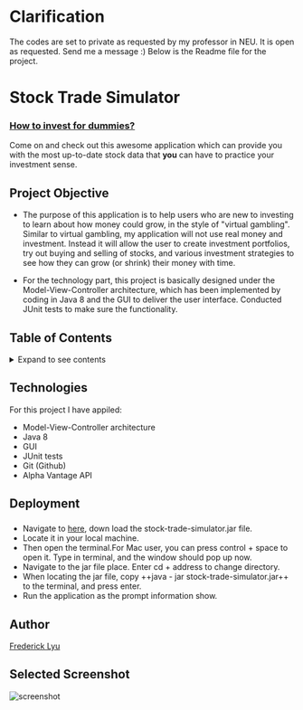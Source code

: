 # Clarification

The codes are set to private as requested by my professor in NEU. It is open as requested. Send me a message :) Below is the Readme file for the project.

#  Stock Trade Simulator
### [**How to invest for dummies?**](https://github.com/FreddyDoesIT/How-to-Invest-for-Dummies-Stock-Trade-Simulator)

Come on and check out this awesome application which can provide you with the most up-to-date stock data that **you** can have to practice your investment sense.

## Project Objective
* The purpose of this application is to help users who are new to investing to learn about how money could grow, in the style of "virtual gambling". Similar to virtual gambling, my application will not use real money and investment. Instead it will allow the user to create investment portfolios, try out buying and selling of stocks, and various investment strategies to see how they can grow (or shrink) their money with time.

* For the technology part, this project is basically designed under the Model-View-Controller architecture, which has been implemented by coding in Java 8 and the GUI to deliver the user interface. Conducted JUnit tests to make sure the functionality.

## Table of Contents
<details>
<summary>Expand to see contents</summary>
<p>
   
* **[Technologies](#technologies)**<br />
* **[Deployment](#deployment)**<br />
* **[Author](#author)**<br />
* **[Screenshot](#screenshot)**<br />


</p>
</details>

## Technologies
For this project I have appiled: 
* Model-View-Controller architecture
* Java 8
* GUI
* JUnit tests
* Git (Github)
* Alpha Vantage API

## Deployment
### 
* Navigate to [here](https://github.com/FreddyDoesIT/How-to-Invest-for-Dummies-Stock-Trade-Simulator), down load the stock-trade-simulator.jar file. 
* Locate it in your local machine. 
* Then open the terminal.For Mac user, you can press control + space to open it. Type in terminal, and the window should pop up now.
* Navigate to the jar file place. Enter cd + address to change directory.
* When locating the jar file, copy ++java - jar stock-trade-simulator.jar++ to the terminal, and press enter.
* Run the application as the prompt information show.


## Author
[Frederick Lyu](https://freddydoesit.github.io/freddy/)

## Selected Screenshot
![screenshot]()

